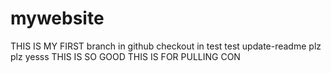 # mywebsite
THIS IS MY FIRST branch in github checkout in test test update-readme plz plz yesss
THIS IS SO GOOD
THIS IS FOR PULLING CON
